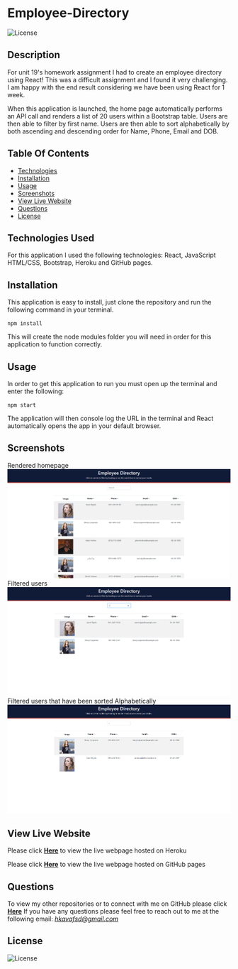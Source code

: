 # Employee-Directory
![License](https://img.shields.io/badge/License%3A-MIT-darkgreen.svg)

## Description
For unit 19's homework assignment I had to create an employee directory using React! This was a difficult assignment and I found it very challenging. I am happy with the end result considering we have been using React for 1 week. 

When this application is launched, the home page automatically performs an API call and renders a list of 20 users within a Bootstrap table. Users are then able to filter by first name. Users are then able to sort alphabetically by both ascending and descending order for Name, Phone, Email and DOB.

## Table Of Contents
- [Technologies](#Technologies-Used)
- [Installation](#Installation)
- [Usage](#Usage)
- [Screenshots](#Screenshots)
- [View Live Website](#View-Live-Website)
- [Questions](#Questions)
- [License](#License)

## Technologies Used
For this application I used the following technologies: React, JavaScript HTML/CSS, Bootstrap, Heroku and GitHub pages.

## Installation
This application is easy to install, just clone the repository and run the following command in your terminal. 

```
npm install
```

This will create the node modules folder you will need in order for this application to function correctly.

## Usage
In order to get this application to run you must open up the terminal and enter the following:

```
npm start
```
The application will then console log the URL in the terminal and React automatically opens the app in your default browser.

## Screenshots
Rendered homepage
![](public/images/Screenshot1.PNG)
Filtered users
![](public/images/Screenshot2.PNG)
Filtered users that have been sorted Alphabetically
![](public/images/Screenshot3.PNG)

## View Live Website  
Please click **[Here](https://rocky-temple-86306.herokuapp.com/)** to view the live webpage hosted on Heroku

Please click **[Here](https://hustinkava.github.io/Employee-Directory/)** to view the live webpage hosted on GitHub pages


## Questions
To view my other repositories or to connect with me on GitHub please click **[Here](https://github.com/HustinKava/)**
If you have any questions please feel free to reach out to me at the following email: *hkavafsd@gmail.com*

## License
![License](https://img.shields.io/badge/License%3A-MIT-darkgreen.svg)

